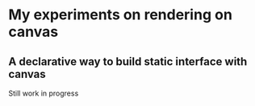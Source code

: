 # My experiments on rendering on canvas

## A declarative way to build static interface with canvas

Still work in progress